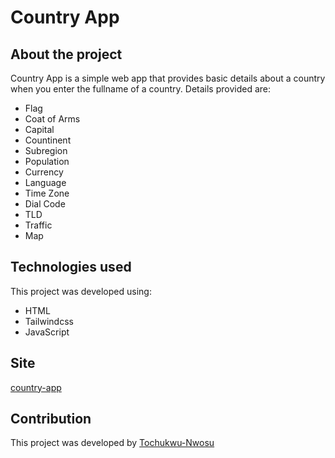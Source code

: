 # Country App

## About the project
Country App is a simple web app that provides basic details about a country when you enter the fullname of a country.
Details provided are:
 - Flag
 - Coat of Arms
 - Capital
 - Countinent
 - Subregion
 - Population
 - Currency
 - Language
 - Time Zone 
 - Dial Code
 - TLD
 - Traffic
 - Map

## Technologies used
This project was developed using:
 - HTML
 - Tailwindcss
 - JavaScript

## Site
[country-app](https://tk-country-app.vercel.app/)

## Contribution
This project was developed by [Tochukwu-Nwosu](https://github.com/Tochukwu-Nwosu)